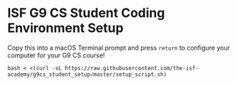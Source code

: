 # ISF G9 CS Student Coding Environment Setup


Copy this into a macOS Terminal prompt and press `return` to configure your computer for your G9 CS course!

    bash < <(curl -sL https://raw.githubusercontent.com/the-isf-academy/g9cs_student_setup/master/setup_script.sh)
